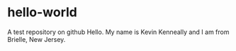 # hello-world
A test repository on github
Hello. My name is Kevin Kenneally and I am from Brielle, New Jersey.

